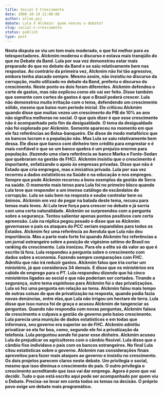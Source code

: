 ```yaml
---
title: Social X Crescimento
date: 2006-10-19 21:00:00
author: allan_psi
debate: Lula X Alckmin: quem venceu o debate?
slug: social-x-crescimento
status: publish 
type: post
---
```


**Nesta disputa se viu um tom mais moderado, o que foi melhor para os telespectadores. Alckmim moderou o discurso e estava mais tranqüilo do que no Debate da Band. Lula por sua vez demonstrou estar mais preparado do que no debate da Band e se saiu relativamente bem nas respostas. Ao contrário da primeira vez, Alckmim não foi tão agressivo, embora tenha atacado sempre. Mesmo assim, não insistiu no discurso da corrupção, muito utilizado no debate da Band, preferiu o discurso do crescimento. Neste ponto os dois foram diferentes. Alckmim defendeu o corte de gastos, mas não explicou como ele vai ser feito. Disse também que somente com cortes de gastos é que o Brasil poderá crescer. Lula não demonstrou muita irritação com o tema, defendendo um crescimento sólido, mesmo que baixo num período inicial. Ele criticou Alckmim quando disse que muitas vezes um crescimento do PIB de 10% ao ano não significa melhoras no social. O que quis dizer é que esse crescimento não é acompanhado pelo fim da desigualdade. O tema da desigualdade não foi explorado por Alckmim. Somente apareceu no momento em que ele faz referências ao Bolsa-banqueiro. Ele disse de modo metafórico que os bancos lucram e a população não. Mas Lula se saiu relativamente bem dessa. Ele disse que banco com dinheiro tem crédito para emprestar e é mais confiável e que se um banco quebra é um prejuízo enorme para população. (fazendo uma clara referência ao banco Marka e Fonte-Sedan que quebraram na gestão de FHC). Alckmim insistiu que o crescimento é importante, enfatizando o apoio às empresas privadas. Disse que não é Estado que cria empregos, mas a iniciativa privada. Lula por sua vez recorreu a dados estatísticos na Saúde e na educação e nos empregos. Sempre que pode Alckmim recorreu a bons exemplos da gestão de Serra na saúde. O momento mais tenso para Lula foi no primeiro bloco quando Lula teve que responder a um imenso catálogo de escândalos de corrupção. Lula se saiu bem na resposta e soube controlar bem os ânimos. Alckmim em vez de pegar na balada deste tema, recuou para temas mais leves. Aí Lula teve força para crescer no debate e já sorria com uma certa naturalidade. Alckmim se surpreendeu com a pergunta sobre a segurança. Tentou salientar apenas pontos positivos com certa apreensão. Lula na réplica pegou pesado e disse que se Alckmim governasse o país os ataques do PCC seriam expandidos para todos os Estados. Alckmim fez uma referência ao Aerolula que Lula não deu importância. Mas a parte mais forte foi quando Alckmim fez referências a um jornal estrangeiro sobre a posição de vigésimo sétimo do Brasil no ranking do crescimento. Lula ironizou. Para ele a elite só dá valor ao que é escrito lá fora. Lula respondeu a pergunta sobre o crescimento com dados sobre a economia. Fazendo sempre comparações com FHC. Admitiu que não irá reduzir gastos. Alckmim falou que iria cortar um ministério, já que considerava 34 demais. E disse que os ministérios era cabide de emprego para o PT. Lula respondeu dizendo que há cinco ministérios ligados ao social e que não poderiam ser cortados. Tirando a segurança, outro tema espinhoso para Alckmim foi o das privatizações. Lula só fez uma pergunta em relação ao tema. Alckmim falou mais tempo de outras coisas do que de privatização na resposta, quando podia fazia novas denúncias, entre elas,que Lula não irrigou um hectare de terra. Lula disse que isso nunca foi de graça e acusou Alckmim de tangenciar as perguntas. Quando não respondia com novas perguntas, Alckmim falava de crescimento e culpava a gestão do governo pelo baixo crescimento. Lula parecia uma munição de dados estatísticos e em todas que informava, seu governo era superior ao de FHC. Alckmim admitiu privatizar se ela for boa, como, segundo ele foi a privatização da telefonia. Lula perguntou aonde foi parar esse dinheiro. Alckmim acusou Lula de prejudicar os agricultores com o câmbio flexível. Lula disse que o câmbio fixo individava o país com os bancos estrangeiros. No final Lula citou estatísticas sobre o governo. Alckmim nas considerações finais aproveitou para fazer mais ataques ao governo e insistiu no crescimento. Os dois projetos parecem claros neste debate. Um privilegia o social, mesmo que isso diminua o crescimento do país. O outro privilegia o crescimento acreditando que isso vai dar emprego. Agora é povo que vai decidir. Tudo o que está escrito aqui pode ser acompanhado por quem viu o Debate. Precisa-se levar em conta todos os temas na decisão. O próprio povo exige um debate mais programático.**
